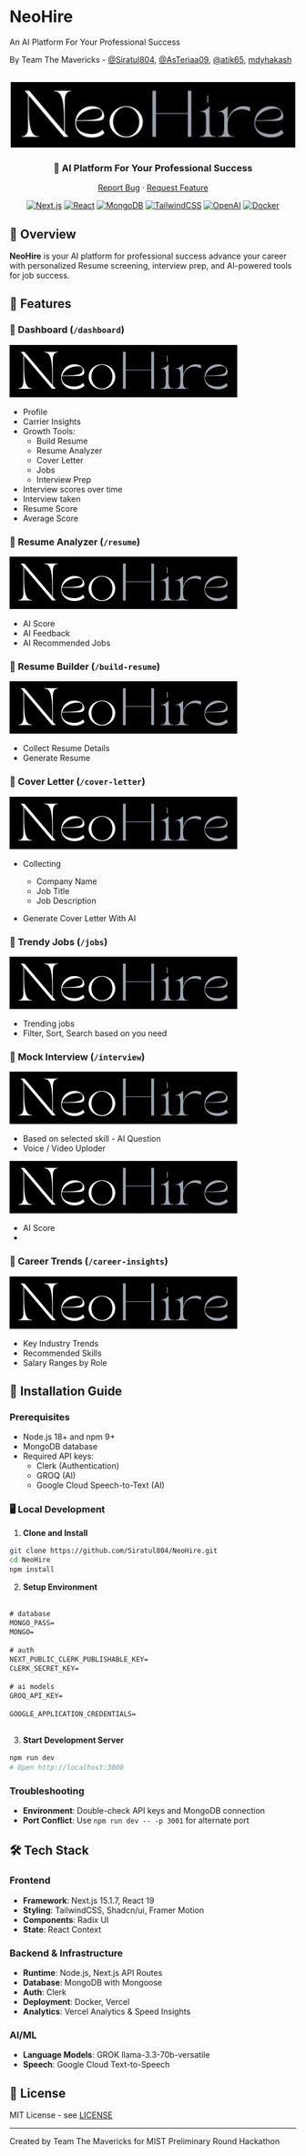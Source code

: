 # NeoHire

An AI Platform For Your Professional Success

By Team The Mavericks - [@Siratul804](https://github.com/Siratul804), [@AsTeriaa09](https://github.com/AsTeriaa09), [@atik65](https://github.com/atik65), [mdyhakash](https://github.com/mdyhakash)

<div align="center">

<br />

  <img src="/public/neo.png" alt="ide" width="500"/>

### 🎯 AI Platform For Your Professional Success

[Report Bug](https://github.com/Siratul804/NeoHire/issues) · [Request Feature](https://github.com/Siratul804/NeoHire/issues)

[![Next.js](https://img.shields.io/badge/Next.js-15-black?style=for-the-badge&logo=next.js)](https://nextjs.org/)
[![React](https://img.shields.io/badge/React-18-blue?style=for-the-badge&logo=react)](https://reactjs.org/)
[![MongoDB](https://img.shields.io/badge/MongoDB-Latest-green?style=for-the-badge&logo=mongodb)](https://www.mongodb.com/)
[![TailwindCSS](https://img.shields.io/badge/TailwindCSS-3-38B2AC?style=for-the-badge&logo=tailwind-css)](https://tailwindcss.com)
[![OpenAI](https://img.shields.io/badge/OpenAI-API-412991?style=for-the-badge&logo=openai)](https://openai.com)
[![Docker](https://img.shields.io/badge/Docker-Ready-2496ED?style=for-the-badge&logo=docker)](https://www.docker.com/)

</div>

## 🌟 Overview

**NeoHire** is your AI platform for
professional success
advance your career with personalized Resume screening, interview prep, and AI-powered tools for job success.

## 🚀 Features

### 📍 Dashboard (`/dashboard`)

![alt text](/public/neo.png)


- Profile
- Carrier Insights
- Growth Tools:
  - Build Resume
  - Resume Analyzer
  - Cover Letter
  - Jobs
  - Interview Prep
- Interview scores over time
- Interview taken
- Resume Score
- Average Score

### 📍 Resume Analyzer (`/resume`)

![alt text](/public/neo.png)


- AI Score
- AI Feedback
- AI Recommended Jobs


### 📍 Resume Builder (`/build-resume`)

![alt text](/public/neo.png)


- Collect Resume Details
- Generate Resume

### 📍 Cover Letter (`/cover-letter`)

![alt text](/public/neo.png)


- Collecting
   - Company Name
   - Job Title
   - Job Description
     
- Generate Cover Letter With AI


### 📍 Trendy Jobs (`/jobs`)

![alt text](/public/neo.png)


- Trending jobs
- Filter, Sort, Search based on you need


### 📍 Mock Interview (`/interview`)

![alt text](/public/neo.png)


- Based on selected skill - AI Question
- Voice / Video Uploder


![alt text](/public/neo.png)


- AI Score
- 


### 📍 Career Trends (`/career-insights`)

![alt text](/public/neo.png)


- Key Industry Trends
- Recommended Skills
- Salary Ranges by Role




## 🚀 Installation Guide

### Prerequisites

- Node.js 18+ and npm 9+
- MongoDB database
- Required API keys:
  - Clerk (Authentication)
  - GROQ (AI)
  - Google Cloud Speech-to-Text (AI)

### 🖥️ Local Development

1. **Clone and Install**

```bash
git clone https://github.com/Siratul804/NeoHire.git
cd NeoHire
npm install
```

2. **Setup Environment**

```env

# database
MONGO_PASS=
MONGO=

# auth
NEXT_PUBLIC_CLERK_PUBLISHABLE_KEY=
CLERK_SECRET_KEY=

# ai models
GROQ_API_KEY=

GOOGLE_APPLICATION_CREDENTIALS=


```

3. **Start Development Server**

```bash
npm run dev
# Open http://localhost:3000
```

### Troubleshooting

- **Environment**: Double-check API keys and MongoDB connection
- **Port Conflict**: Use `npm run dev -- -p 3001` for alternate port

## 🛠️ Tech Stack

### Frontend

- **Framework**: Next.js 15.1.7, React 19
- **Styling**: TailwindCSS, Shadcn/ui, Framer Motion
- **Components**: Radix UI
- **State**: React Context

### Backend & Infrastructure

- **Runtime**: Node.js, Next.js API Routes
- **Database**: MongoDB with Mongoose
- **Auth**: Clerk
- **Deployment**: Docker, Vercel
- **Analytics**: Vercel Analytics & Speed Insights

### AI/ML

- **Language Models**: GROK llama-3.3-70b-versatile
- **Speech**: Google Cloud Text-to-Speech

## 📝 License

MIT License - see [LICENSE](LICENSE)

---

Created by Team The Mavericks for MIST Preliminary Round Hackathon
